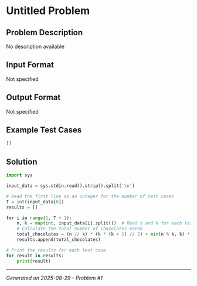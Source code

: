 # Untitled Problem

## Problem Description
No description available

## Input Format
Not specified

## Output Format
Not specified

## Example Test Cases
```json
[]
```

## Solution
```python
import sys

input_data = sys.stdin.read().strip().split('\n')

# Read the first line as an integer for the number of test cases
T = int(input_data[0])
results = []

for i in range(1, T + 1):
    n, k = map(int, input_data[i].split())  # Read n and k for each test case
    # Calculate the total number of chocolates eaten
    total_chocolates = (n // k) * (k * (k + 1) // 2) + min(n % k, k) * (min(n % k, k) + 1) // 2
    results.append(total_chocolates)

# Print the results for each test case
for result in results:
    print(result)
```

---
*Generated on 2025-08-29 - Problem #1*